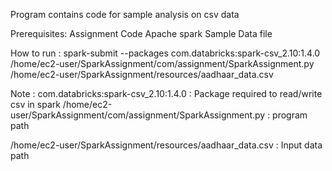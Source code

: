 
Program contains code for sample analysis on csv data

Prerequisites:
Assignment Code
Apache spark 
Sample Data file


How to run :
spark-submit  --packages com.databricks:spark-csv_2.10:1.4.0 /home/ec2-user/SparkAssignment/com/assignment/SparkAssignment.py /home/ec2-user/SparkAssignment/resources/aadhaar_data.csv



Note : 
com.databricks:spark-csv_2.10:1.4.0 : Package required to read/write csv in spark
/home/ec2-user/SparkAssignment/com/assignment/SparkAssignment.py : program path

/home/ec2-user/SparkAssignment/resources/aadhaar_data.csv : Input data path


